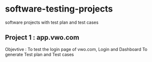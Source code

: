 # software-testing-projects

software projects with test plan and test cases

## Project 1 : app.vwo.com
Objevtive : To test the login page of vwo.com, Login and Dashboard 
To generate Test plan and Test cases
